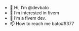 - 👋 Hi, I’m @devbato
- 👀 I’m interested in fivem
- 🌱 I’m a fivem dev.
- 📫 How to reach me bato#9377

<!---
devbato/devbato is a ✨ special ✨ repository because its `README.md` (this file) appears on your GitHub profile.
You can click the Preview link to take a look at your changes.
--->
